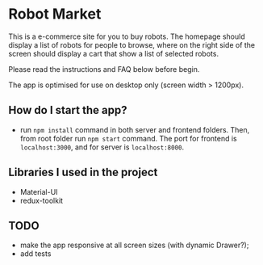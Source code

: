 # Robot Market

This is a e-commerce site for you to buy robots. The homepage should display a list of robots for people to browse,
where on the right side of the screen should display a cart that show a list of selected robots.

Please read the instructions and FAQ below before begin.

The app is optimised for use on desktop only (screen width > 1200px).

## How do I start the app?

- run `npm install` command in both server and frontend folders. Then, from root folder run `npm start` command. The port for frontend is `localhost:3000`, and for server is `localhost:8000`.

## Libraries I used in the project

- Material-UI
- redux-toolkit

## TODO

- make the app responsive at all screen sizes (with dynamic Drawer?);
- add tests
